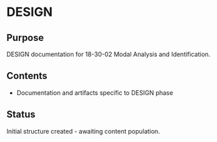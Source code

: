 # DESIGN

## Purpose
DESIGN documentation for 18-30-02 Modal Analysis and Identification.

## Contents
- Documentation and artifacts specific to DESIGN phase

## Status
Initial structure created - awaiting content population.
